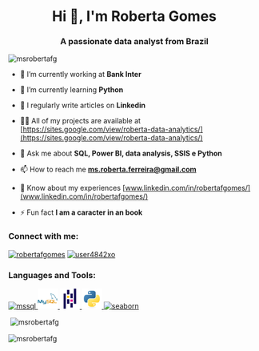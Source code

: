 <h1 align="center">Hi 👋, I'm Roberta Gomes</h1>
<h3 align="center">A passionate data analyst from Brazil</h3>

<p align="left"> <img src="https://komarev.com/ghpvc/?username=msrobertafg&label=Profile%20views&color=0e75b6&style=flat" alt="msrobertafg" /> </p>

- 🔭 I’m currently working at **Bank Inter**

- 🌱 I’m currently learning **Python**

- 📝 I regularly write articles on **Linkedin**

- 👨‍💻 All of my projects are available at [https://sites.google.com/view/roberta-data-analytics/](https://sites.google.com/view/roberta-data-analytics/)

- 💬 Ask me about **SQL, Power BI, data analysis, SSIS e Python**

- 📫 How to reach me **ms.roberta.ferreira@gmail.com**

- 📄 Know about my experiences [www.linkedin.com/in/robertafgomes/](www.linkedin.com/in/robertafgomes/)

- ⚡ Fun fact **I am a caracter in an book**

<h3 align="left">Connect with me:</h3>
<p align="left">
<a href="https://linkedin.com/in/robertafgomes" target="blank"><img align="center" src="https://raw.githubusercontent.com/rahuldkjain/github-profile-readme-generator/master/src/images/icons/Social/linked-in-alt.svg" alt="robertafgomes" height="30" width="40" /></a>
<a href="https://www.leetcode.com/user4842xo" target="blank"><img align="center" src="https://raw.githubusercontent.com/rahuldkjain/github-profile-readme-generator/master/src/images/icons/Social/leet-code.svg" alt="user4842xo" height="30" width="40" /></a>
</p>

<h3 align="left">Languages and Tools:</h3>
<p align="left"> <a href="https://www.microsoft.com/en-us/sql-server" target="_blank" rel="noreferrer"> <img src="https://www.svgrepo.com/show/303229/microsoft-sql-server-logo.svg" alt="mssql" width="40" height="40"/> </a> <a href="https://www.mysql.com/" target="_blank" rel="noreferrer"> <img src="https://raw.githubusercontent.com/devicons/devicon/master/icons/mysql/mysql-original-wordmark.svg" alt="mysql" width="40" height="40"/> </a> <a href="https://pandas.pydata.org/" target="_blank" rel="noreferrer"> <img src="https://raw.githubusercontent.com/devicons/devicon/2ae2a900d2f041da66e950e4d48052658d850630/icons/pandas/pandas-original.svg" alt="pandas" width="40" height="40"/> </a> <a href="https://www.python.org" target="_blank" rel="noreferrer"> <img src="https://raw.githubusercontent.com/devicons/devicon/master/icons/python/python-original.svg" alt="python" width="40" height="40"/> </a> <a href="https://seaborn.pydata.org/" target="_blank" rel="noreferrer"> <img src="https://seaborn.pydata.org/_images/logo-mark-lightbg.svg" alt="seaborn" width="40" height="40"/> </a> </p>

<p>&nbsp;<img align="center" src="https://github-readme-stats.vercel.app/api?username=msrobertafg&show_icons=true&locale=en" alt="msrobertafg" /></p>

<p><img align="center" src="https://github-readme-streak-stats.herokuapp.com/?user=msrobertafg&" alt="msrobertafg" /></p>
